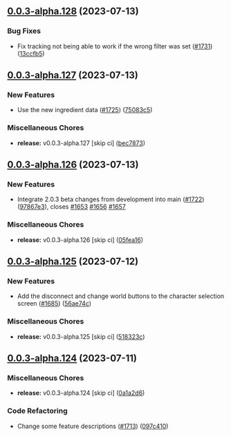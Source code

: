## [0.0.3-alpha.128](https://github.com/Wynntils/Artemis/compare/v0.0.3-alpha.127...v0.0.3-alpha.128) (2023-07-13)


### Bug Fixes

* Fix tracking not being able to work if the wrong filter was set ([#1731](https://github.com/Wynntils/Artemis/issues/1731)) ([13ccfb5](https://github.com/Wynntils/Artemis/commit/13ccfb5252d57a2e3878fb00eacf46d6bbc604d8))

## [0.0.3-alpha.127](https://github.com/Wynntils/Artemis/compare/v0.0.3-alpha.126...v0.0.3-alpha.127) (2023-07-13)


### New Features

* Use the new ingredient data ([#1725](https://github.com/Wynntils/Artemis/issues/1725)) ([75083c5](https://github.com/Wynntils/Artemis/commit/75083c547ceafc573b7d0052328107fe1030b5d7))


### Miscellaneous Chores

* **release:** v0.0.3-alpha.127 [skip ci] ([bec7873](https://github.com/Wynntils/Artemis/commit/bec7873cc06605dd5bc38170cfa75b86b16237c8))

## [0.0.3-alpha.126](https://github.com/Wynntils/Artemis/compare/v0.0.3-alpha.125...v0.0.3-alpha.126) (2023-07-13)


### New Features

* Integrate 2.0.3 beta changes from development into main ([#1722](https://github.com/Wynntils/Artemis/issues/1722)) ([97867e3](https://github.com/Wynntils/Artemis/commit/97867e3dcb4299441bc864a2368b589498e23f4f)), closes [#1653](https://github.com/Wynntils/Artemis/issues/1653) [#1656](https://github.com/Wynntils/Artemis/issues/1656) [#1657](https://github.com/Wynntils/Artemis/issues/1657)


### Miscellaneous Chores

* **release:** v0.0.3-alpha.126 [skip ci] ([05fea16](https://github.com/Wynntils/Artemis/commit/05fea16bc3dd32677c99378dd5513a90b9e430cb))

## [0.0.3-alpha.125](https://github.com/Wynntils/Artemis/compare/v0.0.3-alpha.124...v0.0.3-alpha.125) (2023-07-12)


### New Features

* Add the disconnect and change world buttons to the character selection screen ([#1685](https://github.com/Wynntils/Artemis/issues/1685)) ([56ae74c](https://github.com/Wynntils/Artemis/commit/56ae74cc2d6bcb5147f430057420acc58475986c))


### Miscellaneous Chores

* **release:** v0.0.3-alpha.125 [skip ci] ([518323c](https://github.com/Wynntils/Artemis/commit/518323c8870128cdb8fcfd98db610fe0750bab2e))

## [0.0.3-alpha.124](https://github.com/Wynntils/Artemis/compare/v0.0.3-alpha.123...v0.0.3-alpha.124) (2023-07-11)


### Miscellaneous Chores

* **release:** v0.0.3-alpha.124 [skip ci] ([0a1a2d6](https://github.com/Wynntils/Artemis/commit/0a1a2d6d916f77afefec71b47337cbe0bf9b0046))


### Code Refactoring

* Change some feature descriptions ([#1713](https://github.com/Wynntils/Artemis/issues/1713)) ([097c410](https://github.com/Wynntils/Artemis/commit/097c4103f0d8a1d8854788df660240d5a78ab715))

